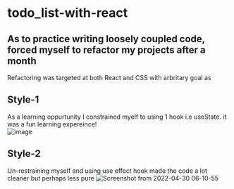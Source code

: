 # todo_list-with-react

## As to practice writing loosely coupled code, forced myself to refactor my projects after a month
Refactoring was targeted at both React and CSS with arbritary goal as

## Style-1
As a learning oppurtunity I constrained myelf to using 1 hook i.e useState. it was a fun learning expereince!  
![image](https://user-images.githubusercontent.com/33974452/166087354-20bc79e0-e216-444b-9d06-78a190e3d573.png)


## Style-2
Un-restraining myself and using use effect hook made the code a lot cleaner but perhaps less pure
![Screenshot from 2022-04-30 06-10-55](https://user-images.githubusercontent.com/33974452/166087240-9f2c2cdb-dc81-4c69-8ef0-06c4afc1641f.png)

